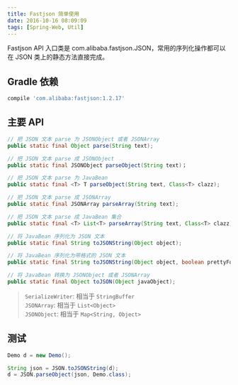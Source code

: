 ```yaml
---
title: Fastjson 简单使用
date: 2016-10-16 08:09:09
tags: [Spring-Web, Util]
---
```

Fastjson API 入口类是 com.alibaba.fastjson.JSON，常用的序列化操作都可以在 JSON 类上的静态方法直接完成。

<!--more-->

## Gradle 依赖
```groovy
compile 'com.alibaba:fastjson:1.2.17'
```

## 主要 API
```java
// 把 JSON 文本 parse 为 JSONObject 或者 JSONArray 
public static final Object parse(String text); 

// 把 JSON 文本 parse 成 JSONObject  
public static final JSONObject parseObject(String text)；   

// 把 JSON 文本 parse 为 JavaBean
public static final <T> T parseObject(String text, Class<T> clazz); 

// 把 JSON 文本 parse 成 JSONArray 
public static final JSONArray parseArray(String text);  

// 把 JSON 文本 parse 成 JavaBean 集合 
public static final <T> List<T> parseArray(String text, Class<T> clazz); 

// 将 JavaBean 序列化为 JSON 文本 
public static final String toJSONString(Object object); 

// 将 JavaBean 序列化为带格式的 JSON 文本 
public static final String toJSONString(Object object, boolean prettyFormat);

// 将 JavaBean 转换为 JSONObject 或者 JSONArray
public static final Object toJSON(Object javaObject); 
```

> `SerializeWriter`: 相当于 `StringBuffer`  
> `JSONArray`: 相当于 `List<Object>`  
>  `JSONObject`: 相当于 `Map<String, Object>`

## 测试
```java
Demo d = new Demo();

String json = JSON.toJSONString(d);
d = JSON.parseObject(json, Demo.class);
```
